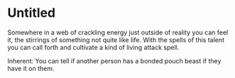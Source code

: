 # Untitled

Somewhere in a web of crackling energy just outside of reality you can feel it, the stirrings of something not quite like life. With the spells of this talent you can call forth and cultivate a kind of living attack spell.

Inherent: You can tell if another person has a bonded pouch beast if they have it on them.
